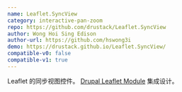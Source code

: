 ```yaml
---
name: Leaflet.SyncView
category: interactive-pan-zoom
repo: https://github.com/drustack/Leaflet.SyncView
author: Wong Hoi Sing Edison
author-url: https://github.com/hswong3i
demo: https://drustack.github.io/Leaflet.SyncView/
compatible-v0: false
compatible-v1: true
---
```


Leaflet 的同步视图控件。 [Drupal Leaflet Module](https://www.drupal.org/project/leaflet) 集成设计。
